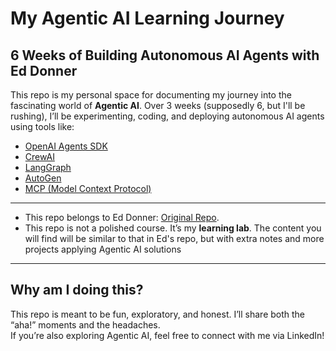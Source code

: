 # My Agentic AI Learning Journey

## 6 Weeks of Building Autonomous AI Agents with Ed Donner

This repo is my personal space for documenting my journey into the fascinating world of **Agentic AI**. Over 3 weeks (supposedly 6, but I'll be rushing), I’ll be experimenting, coding, and deploying autonomous AI agents using tools like:

- [OpenAI Agents SDK](https://platform.openai.com/docs/assistants/overview)  
- [CrewAI](https://www.crewai.com/)  
- [LangGraph](https://www.langchain.com/langgraph)  
- [AutoGen](https://microsoft.github.io/autogen/)  
- [MCP (Model Context Protocol)](https://modelcontextprotocol.io/)

---

- This repo belongs to Ed Donner: [Original Repo](https://github.com/ed-donner/agents). 
- This repo is not a polished course. It’s my **learning lab**. The content you will find will be similar to that in Ed's repo, but with extra notes and more projects applying Agentic AI solutions

---

## Why am I doing this?

This repo is meant to be fun, exploratory, and honest. I’ll share both the “aha!” moments and the headaches. 
<br>
If you’re also exploring Agentic AI, feel free to connect with me via LinkedIn!
